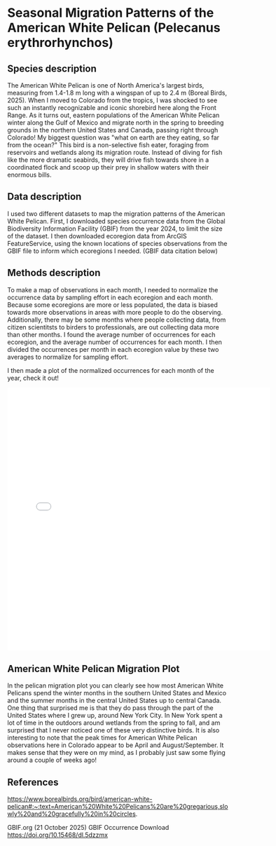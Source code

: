 # Seasonal Migration Patterns of the American White Pelican (Pelecanus erythrorhynchos)

## Species description
The American White Pelican is one of North America's largest birds, measuring from 1.4-1.8 m long with a wingspan of up to 2.4 m (Boreal Birds, 2025). When I moved to Colorado from the tropics, I was shocked to see such an instantly recognizable and iconic shorebird here along the Front Range. As it turns out, eastern populations of the American White Pelican winter along the Gulf of Mexico and migrate north in the spring to breeding grounds in the northern United States and Canada, passing right through Colorado! My biggest question was "what on earth are they eating, so far from the ocean?" This bird is a non-selective fish eater, foraging from reservoirs and wetlands along its migration route. Instead of diving for fish like the more dramatic seabirds, they will drive fish towards shore in a coordinated flock and scoop up their prey in shallow waters with their enormous bills. 

## Data description
I used two different datasets to map the migration patterns of the American White Pelican. First, I downloaded species occurrence data from the Global Biodiversity Information Facility (GBIF) from the year 2024, to limit the size of the dataset. I then downloaded ecoregion data from ArcGIS FeatureService, using the known locations of species observations from the GBIF file to inform which ecoregions I needed. 
(GBIF data citation below)

## Methods description
To make a map of observations in each month, I needed to normalize the occurrence data by sampling effort in each ecoregion and each month. Because some ecoregions are more or less populated, the data is biased towards more observations in areas with more people to do the observing. Additionally, there may be some months where people collecting data, from citizen scientitsts to birders to professionals, are out collecting data more than other months. I found the average number of occurrences for each ecoregion, and the average number of occurrences for each month. I then divided the occurrences per month in each ecoregion value by these two averages to normalize for sampling effort. 

I then made a plot of the normalized occurrences for each month of the year, check it out!

<embed type="text/html" src="img\pelican_migration.html" width="600" height = "600">

## American White Pelican Migration Plot
In the pelican migration plot you can clearly see how most American White Pelicans spend the winter months in the southern United States and Mexico and the summer months in the central United States up to central Canada. One thing that surprised me is that they do pass through the part of the United States where I grew up, around New York City. In New York spent a lot of time in the outdoors around wetlands from the spring to fall, and am surprised that I never noticed one of these very distinctive birds. It is also interesting to note that the peak times for American White Pelican observations here in Colorado appear to be April and August/September. It makes sense that they were on my mind, as I probably just saw some flying around a couple of weeks ago!

## References
https://www.borealbirds.org/bird/american-white-pelican#:~:text=American%20White%20Pelicans%20are%20gregarious,slowly%20and%20gracefully%20in%20circles.

GBIF.org (21 October 2025) GBIF Occurrence Download https://doi.org/10.15468/dl.5dzzmx

